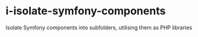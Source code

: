 # i-isolate-symfony-components
Isolate Symfony components into subfolders, utilising them as PHP libraries
